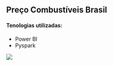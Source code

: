 ## Preço Combustíveis Brasil

#### Tenologias utilizadas:

* Power BI
* Pyspark

<img src = "https://app.powerbi.com/view?r=eyJrIjoiN2JkNWEzMTQtYmM5YS00MDExLWI0NDgtMjZlMTE0ZWIyOGI0IiwidCI6IjU4ZmMyZWZkLTk3MTUtNGQ2MC1hZDE1LTdiMWY0YjlhYjFmZSJ9&pageName=ReportSection" >

